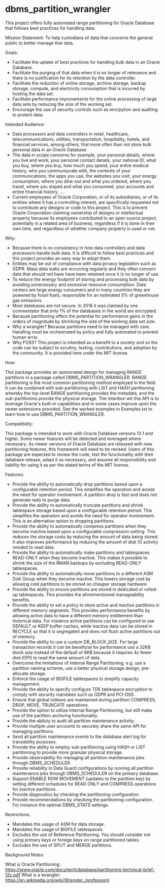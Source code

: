 # dbms_partition_wrangler
This project offers fully automated range partitioning for Oracle Database that follows best practices for handling data.

Mission Statement: To help custodians of data that concerns the general public to better manage that data.

Goals:
* Facilitate the uptake of best practices for handling bulk data in an Oracle Database.
* Facilitate the purging of that data when it is no longer of relevance and there is no justification for its retention by the data controller.
* Facilitate the reduction of online storage, archive storage, backup storage, compute, and electricity consumption that is incurred by hosting the data set.
* Facilitate performance improvements for the online processing of large data sets by reducing the size of the working set.
* Encourage the use of security controls such as encrpytion and auditing to protect data.

Intended Audience:
* Data processors and data controllers in retail, healthcare, telecommunications, utilities, transportation, hospitality, hotels, and financial services, among others, that more often than not store bulk personal data in an Oracle Database.
* The data in scope concerns for example, your personal details, where you live and work, your personal contact details, your national ID, what you buy, where you buy, how much you spend, your entire medical history, who you communiucate with, the contents of your communications, the apps you use, the websites you visit, your energy consumption, where you dine-out and what you ordered, where you travel, where you stayed and what you consumed, your accounts and entire financial history, ....
* Current employees of Oracle Corporation, or of its subsidiaries, or of its entities where it has a controlling interest, are specifically requested not to contribute any designs or code to this project. This is to prevent Oracle Corporation claiming ownership of designs or intellectual property because its employees contributed to an open source project, potentially in a related area of business, regardless if it is done in their own time, and regardless of whether company property is used or not.

Why:
* Because there is no consistency in how data controllers and data processors handle bulk data. It is difficult to follow best practices and this project provides an easy way to adopt them.
* Entities may be out of compliance with data privacy legislation such as GDPR. Mass data leaks are occurring regularly and they often concern data that should not have have been retained once it is no longer of use.
* To reduce the energy footprint of storing and processing bulk data by avoiding unnecessary and excessive resource consumption. Data centers are large energy consumers and in many countries they are powered by fossil fuels, responsible for an estimated 3% of greenhouse gas emissions.
* Most databases are not secure. In 2018 it was claimed by one commentator that only 1% of the databases in the world are encrypted.
* Because partitioning offers the potential for performance gains in the orders of magnitude by shrinking the size of the working data set size.
* Why a wrangler? Because partitions need to be managed with care. Handling must be orchestrated by policy and fully automated to prevent human error.
* Why FOSS? This project is intended as a benefit to a society and so the code can be subject to scrutiny, testing, contributions, and adoption by the community. It is provided here under the MIT license.

How:

This package provides an opinionated design for managing RANGE partitions in a package called DBMS_PARTITION_WRANGLER.
RANGE partitioning is the most common partitioning method employed in the field. It can be combined with sub-partitioning with LIST and HASH partitioning whereby the top-level RANGE partitioning provides the metadata, and the sub-partitionins provide the physical storage. The intention wit this API is to leverage Oracle's built-in capabilities and in some cases improve upon the newer extensions provided.
See the worked examples in Examples.txt to learn how to use DBMS_PARTITION_WRANGLER.

Compatibility:

This package is intended to work with Oracle Database versions 12.1 and higher. Some newer features will be detected and leveraged where necessary. As newer versions of Oracle Database are released with new partitioning features, this framework will need to be revised. Users of this package are expected to review the code, test the functionality with their database release, adapt it as necessary, and assume all responsibility and liability for using it as per the stated terms of the MIT license.

Features:

* Provide the ability to automatically drop partitions based upon a configurable retention period. This simplifies the operation and avoids the need for operator involvement. A partition drop is fast and does not generate redo to purge data.
* Provide the ability to automatically truncate partitions and shrink tablespace storage based upon a configurable retention period. This simplifies the operation and avoids the need for operator involvement. This is an alternative option to dropping partitions.
* Provide the ability to automatically compress partitions when they become inactive based upon a configurable compression setting. This reduces the storage costs by reducing the amount of data being stored. It also improves performance by reducing the amount of disk IO activity needed to read data.
* Provide the ability to automatically make partitions and tablespaces READ-ONLY when they become inactive. This makes it possible to shrink the size of the RMAN backups by excluding READ-ONLY tablespaces.
* Provide the ability to automatically move partitions to a different ASM Disk Group when they become inactive. This lowers storage cost by allowing cold partitions to be stored on cheaper storage hardware.
* Provide the ability to ensure partitions are stored in dedicated or rolled-up tablespaces. This provides the aforementioned manageability benefits.
* Provide the ability to set a policy to store active and inactive partitions in different memory segments. This provides performance benefits by allowing active data to have a different memory entitlement than historical data. For instance active partitions can be configured to use DEFAULT or KEEP buffer caches, while inactive data can be stored in RECYCLE so that it is segregated and does not flush active partitions out of memory.
* Provide the ability to use a custom DB_BLOCK_SIZE. For large transaction records it can be beneficial for performance use a 32KB block size instead of the default of 8KB because it requires 4x fewer disk IOPS to read the same amount of data.
* Overcome the limitations of Internal Range Partitioning; e.g. use a partition naming scheme, use a better physical storage design, pre-allocate storage.
* Enforce the usage of BIGFILE tablespaces to simplify capacity management.
* Provide the ability to specify configure TDE tablespace encryption to comply with security mandates such as GDPR and PCI-DSS.
* Ensure that global indexes are maintained during partition COMPRESS, DROP, MOVE, TRUNCATE operations.
* Provide the option to utilize Internal Range Partitioning, but still make use of the partition archiving functionality.
* Provide the abiluty to audit all partition maintenance activity.
* Provide multiple user accounts to securely share the same API for managing partitions.
* Send all partition maintenance events to the database alert log for traceability purposes.
* Provide the ability to employ sub-partitioning using HASH or LIST partitioning to provide more granular physical storage.
* Provide observability for managing all partition maintenance jobs through DBMS_SCHEDULER.
* Provide reliability in Data Guard configurations by running all partition maintenance jobs through DBMS_SCHEDULER on the primary database.
* Support ENABLE ROW MOVEMENT (updates to the partition key) by setting different schedules for READ ONLY and COMPRESS operations for inactive partitions.
* Provide diagnostics by checking the partitioning configuration.
* Provide recommendations by checking the partitioning configuration. For instance the optimal DBMS_STATS settings.

Restrictions:

* Mandates the usage of ASM for data storage.
* Mandates the usage of BIGFILE tablespaces.
* Excludes the use of Reference Partitioning. You should consider not using primary keys or foreign keys on range partitioned tables.
* Excludes the use of SPLIT and MERGE partitions.

Background Notes:

What is Oracle Partitioning: https://www.oracle.com/docs/tech/database/partitioning-technical-brief-12c.pdf
What is a wrangler: https://en.wikipedia.org/wiki/Wrangler_(profession)
